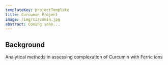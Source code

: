 ```yaml
---
templateKey: projectTemplate
title: Curcumin Project
image: /img/circumin.jpg
abstract: Coming soon...
---
```

## Background

Analytical methods in assessing complexation of Curcumin with Ferric ions
